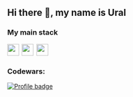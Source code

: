 ## Hi there 👋, my name is Ural

### My main stack
<img src="https://ziadoua.github.io/m3-Markdown-Badges/badges/TypeScript/typescript1.svg" height="27"/> 
<img src="https://ziadoua.github.io/m3-Markdown-Badges/badges/React/react1.svg" height="27"/> 
<img src="https://ziadoua.github.io/m3-Markdown-Badges/badges/Redux/redux2.svg" height="27"/> 


### Codewars:
[![Profile badge](https://www.codewars.com/users/UMAtaullin/badges/large)](https://www.codewars.com/users/UMAtaullin)